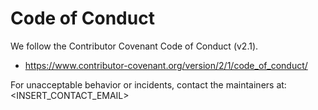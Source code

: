 # Code of Conduct

We follow the Contributor Covenant Code of Conduct (v2.1).

- https://www.contributor-covenant.org/version/2/1/code_of_conduct/

For unacceptable behavior or incidents, contact the maintainers at: <INSERT_CONTACT_EMAIL>
